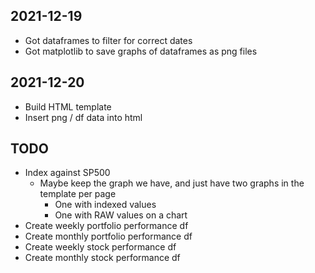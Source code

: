 ## 2021-12-19
* Got dataframes to filter for correct dates
* Got matplotlib to save graphs of dataframes as png files

## 2021-12-20
* Build HTML template
* Insert png / df data into html

## TODO
* Index against SP500
  * Maybe keep the graph we have, and just have two graphs in the template per page
    * One with indexed values 
    * One with RAW values on a chart
* Create weekly portfolio performance df
* Create monthly portfolio performance df
* Create weekly stock performance df
* Create monthly stock performance df